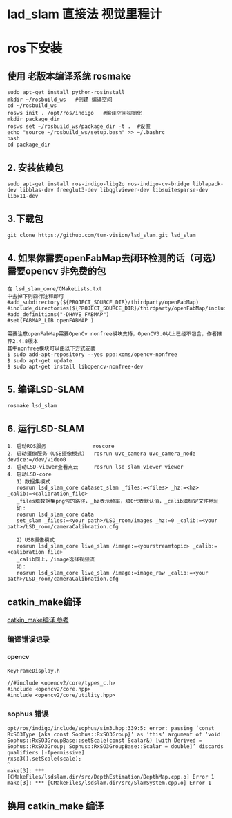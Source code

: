 # lad_slam 直接法 视觉里程计

# ros下安装
## 使用 老版本编译系统 rosmake
    sudo apt-get install python-rosinstall  
    mkdir ~/rosbuild_ws   #创建 编译空间
    cd ~/rosbuild_ws  
    rosws init . /opt/ros/indigo   #编译空间初始化
    mkdir package_dir  
    rosws set ~/rosbuild_ws/package_dir -t .  #设置
    echo "source ~/rosbuild_ws/setup.bash" >> ~/.bashrc  
    bash  
    cd package_dir 
## 2. 安装依赖包 
    sudo apt-get install ros-indigo-libg2o ros-indigo-cv-bridge liblapack-dev libblas-dev freeglut3-dev libqglviewer-dev libsuitesparse-dev libx11-dev  
## 3.下载包
    git clone https://github.com/tum-vision/lsd_slam.git lsd_slam  
## 4. 如果你需要openFabMap去闭环检测的话（可选） 需要opencv 非免费的包
    在 lsd_slam_core/CMakeLists.txt  
    中去掉下列四行注释即可
    #add_subdirectory(${PROJECT_SOURCE_DIR}/thirdparty/openFabMap)  
    #include_directories(${PROJECT_SOURCE_DIR}/thirdparty/openFabMap/include)  
    #add_definitions("-DHAVE_FABMAP")  
    #set(FABMAP_LIB openFABMAP )  
    
    需要注意openFabMap需要OpenCv nonfree模块支持，OpenCV3.0以上已经不包含，作者推荐2.4.8版本
    其中nonfree模块可以由以下方式安装
    $ sudo add-apt-repository --yes ppa:xqms/opencv-nonfree  
    $ sudo apt-get update  
    $ sudo apt-get install libopencv-nonfree-dev  
    
## 5. 编译LSD-SLAM
    rosmake lsd_slam  
## 6. 运行LSD-SLAM
    1. 启动ROS服务               roscore  
    2. 启动摄像服务（USB摄像模式）  rosrun uvc_camera uvc_camera_node device:=/dev/video0  
    3. 启动LSD-viewer查看点云     rosrun lsd_slam_viewer viewer  
    4. 启动LSD-core  
       1）数据集模式
       rosrun lsd_slam_core dataset_slam _files:=<files> _hz:=<hz> _calib:=<calibration_file>  
       _files填数据集png包的路径，_hz表示帧率，填0代表默认值，_calib填标定文件地址 
       如：
       rosrun lsd_slam_core data
       set_slam _files:=<your path>/LSD_room/images _hz:=0 _calib:=<your path>/LSD_room/cameraCalibration.cfg  

       2）USB摄像模式
       rosrun lsd_slam_core live_slam /image:=<yourstreamtopic> _calib:=<calibration_file>  
       _calib同上，/image选择视频流 
       如：
       rosrun lsd_slam_core live_slam /image:=image_raw _calib:=<your path>/LSD_room/cameraCalibration.cfg 

## catkin_make编译
[catkin_make编译 参考](https://blog.csdn.net/zhuquan945/article/details/72980831)
  

### 编译错误记录 

#### opencv 
    KeyFrameDisplay.h
    
    //#include <opencv2/core/types_c.h>
    #include <opencv2/core.hpp>
    #include <opencv2/core/utility.hpp>
    
    
    
###  sophus 错误
    opt/ros/indigo/include/sophus/sim3.hpp:339:5: error: passing ‘const RxSO3Type {aka const Sophus::RxSO3Group}’ as ‘this’ argument of ‘void Sophus::RxSO3GroupBase::setScale(const Scalar&) [with Derived = Sophus::RxSO3Group; Sophus::RxSO3GroupBase::Scalar = double]’ discards qualifiers [-fpermissive]
    rxso3().setScale(scale);
    ^
    make[3]: *** [CMakeFiles/lsdslam.dir/src/DepthEstimation/DepthMap.cpp.o] Error 1
    make[3]: *** [CMakeFiles/lsdslam.dir/src/SlamSystem.cpp.o] Error 1


## 换用 catkin_make 编译

